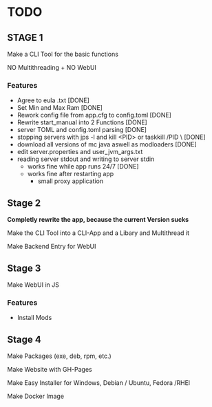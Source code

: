 # TODO

## STAGE 1 

Make a CLI Tool for the basic functions

NO Multithreading + NO WebUI

### Features

- Agree to eula .txt [DONE]
- Set Min and Max Ram [DONE]
- Rework config file from app.cfg to config.toml [DONE]
- Rewrite start_manual into 2 Functions [DONE]
- server TOML and config.toml parsing [DONE]
- stopping servers with jps -l and kill \<PID> or taskkill /PID \ <PID> [DONE]
- download all versions of mc java aswell as modloaders [DONE]
- edit server.properties and user_jvm_args.txt
- reading server stdout and writing to server stdin
    - works fine while app runs 24/7 [DONE]
    - works fine after restarting app
        - small proxy application


## Stage 2

**Completly rewrite the app, because the current Version sucks**

Make the CLI Tool into a CLI-App and a Libary and Multithread it

Make Backend Entry for WebUI


## Stage 3

Make WebUI in JS

### Features

- Install Mods

## Stage 4

Make Packages (exe, deb, rpm, etc.)

Make Website with GH-Pages
 
Make Easy Installer for Windows, Debian / Ubuntu, Fedora /RHEl

Make Docker Image
